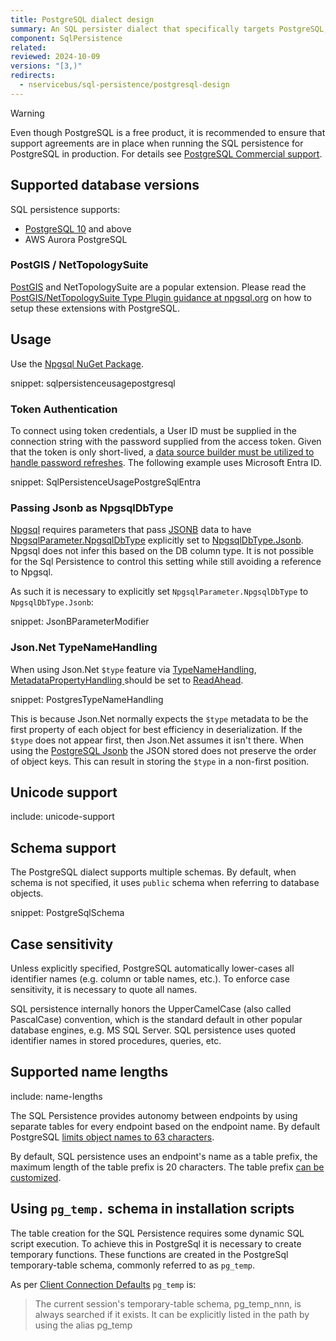 ```yaml
---
title: PostgreSQL dialect design
summary: An SQL persister dialect that specifically targets PostgreSQL, including AWS Aurora PostgreSQL.
component: SqlPersistence
related:
reviewed: 2024-10-09
versions: "[3,)"
redirects:
  - nservicebus/sql-persistence/postgresql-design
---
```


> [!WARNING]
> Even though PostgreSQL is a free product, it is recommended to ensure that support agreements are in place when running the SQL persistence for PostgreSQL in production. For details see [PostgreSQL Commercial support](https://www.postgresql.org/support/professional_support/).

## Supported database versions

SQL persistence supports:

- [PostgreSQL 10](https://www.postgresql.org/docs/10/release-10.html) and above
- AWS Aurora PostgreSQL

### PostGIS / NetTopologySuite

[PostGIS](https://postgis.net/) and NetTopologySuite are a popular extension. Please read the [PostGIS/NetTopologySuite Type Plugin guidance at npgsql.org](https://www.npgsql.org/doc/types/nts.html) on how to setup these extensions with PostgreSQL.

## Usage

Use the [Npgsql NuGet Package](https://www.nuget.org/packages/Npgsql/).

snippet: sqlpersistenceusagepostgresql

### Token Authentication

To connect using token credentials, a User ID must be supplied in the connection string with the password supplied from the access token. Given that the token is only short-lived, a [data source builder must be utilized to handle password refreshes](https://devblogs.microsoft.com/dotnet/using-postgre-sql-with-dotnet-and-entra-id/). The following example uses Microsoft Entra ID.

snippet: SqlPersistenceUsagePostgreSqlEntra

### Passing Jsonb as NpgsqlDbType

[Npgsql](https://www.npgsql.org) requires parameters that pass [JSONB](https://www.postgresql.org/docs/9.4/datatype-json.html) data to have [NpgsqlParameter.NpgsqlDbType](https://www.npgsql.org/doc/api/Npgsql.NpgsqlParameter.html#Npgsql_NpgsqlParameter__ctor_System_String_NpgsqlTypes_NpgsqlDbType_) explicitly set to [Npgsql​Db​Type.Jsonb](https://www.npgsql.org/doc/api/NpgsqlTypes.NpgsqlDbType.html). Npgsql does not infer this based on the DB column type. It is not possible for the Sql Persistence to control this setting while still avoiding a reference to Npgsql.

As such it is necessary to explicitly set `NpgsqlParameter.NpgsqlDbType` to `NpgsqlDbType.Jsonb`:

snippet: JsonBParameterModifier

### Json.Net TypeNameHandling

When using Json.Net `$type` feature via [TypeNameHandling](https://www.newtonsoft.com/json/help/html/P_Newtonsoft_Json_JsonSerializerSettings_TypeNameHandling.htm), [MetadataPropertyHandling ](https://www.newtonsoft.com/json/help/html/P_Newtonsoft_Json_JsonSerializerSettings_MetadataPropertyHandling.htm) should be set to [ReadAhead](https://www.newtonsoft.com/json/help/html/T_Newtonsoft_Json_MetadataPropertyHandling.htm).

snippet: PostgresTypeNameHandling

This is because Json.Net normally expects the `$type` metadata to be the first property of each object for best efficiency in deserialization. If the `$type` does not appear first, then Json.Net assumes it isn't there. When using the [PostgreSQL Jsonb](https://www.postgresql.org/docs/9.4/datatype-json.html) the JSON stored does not preserve the order of object keys. This can result in storing the `$type` in a non-first position.

## Unicode support

include: unicode-support

## Schema support

The PostgreSQL dialect supports multiple schemas. By default, when schema is not specified, it uses `public` schema when referring to database objects.

snippet: PostgreSqlSchema

## Case sensitivity

Unless explicitly specified, PostgreSQL automatically lower-cases all identifier names (e.g. column or table names, etc.). To enforce case sensitivity, it is necessary to quote all names.

SQL persistence internally honors the UpperCamelCase (also called PascalCase) convention, which is the standard default in other popular database engines, e.g. MS SQL Server. SQL persistence uses quoted identifier names in stored procedures, queries, etc.

## Supported name lengths

include: name-lengths

The SQL Persistence provides autonomy between endpoints by using separate tables for every endpoint based on the endpoint name. By default PostgreSQL [limits object names to 63 characters](https://www.postgresql.org/docs/current/sql-syntax-lexical.html#sql-syntax-identifiers).

By default, SQL persistence uses an endpoint's name as a table prefix, the maximum length of the table prefix is 20 characters. The table prefix [can be customized](/persistence/sql/install.md#table-prefix).

## Using `pg_temp.` schema in installation scripts

The table creation for the SQL Persistence requires some dynamic SQL script execution. To achieve this in PostgreSql it is necessary to create temporary functions. These functions are created in the PostgreSql temporary-table schema, commonly referred to as `pg_temp`.

As per [Client Connection Defaults](https://www.postgresql.org/docs/9.2/runtime-config-client.html) `pg_temp` is:

> The current session's temporary-table schema, pg_temp_nnn, is always searched if it exists. It can be explicitly listed in the path by using the alias pg_temp

